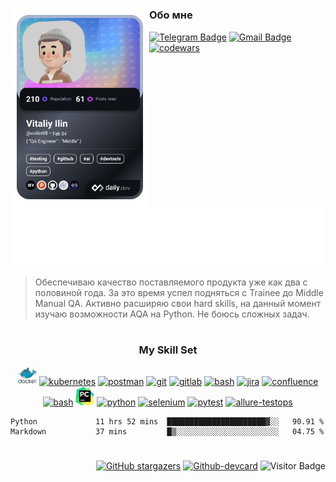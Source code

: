 # 
<a href="https://app.daily.dev/vvilin98" target="_blank">
  <img
    width="222"
    align="left"
    src="https://raw.githubusercontent.com/vvilin98/vvilin98/devcard/devcard.png"
  />
</a>


<div align="left">

### Обо мне
[![Telegram Badge](https://img.shields.io/badge/-v_ilin-blue?style=flat&logo=Telegram&logoColor=white)](https://t.me/v_ilin)  [![Gmail Badge](https://img.shields.io/badge/-Gmail-red?style=flat&logo=Gmail&logoColor=white)](mailto:vvilin98@yandex.ru) [![codewars](https://www.codewars.com/users/vvilin98/badges/micro)](https://www.codewars.com/users/vvilin98)

[![Metrics](https://raw.githubusercontent.com/vvilin98/vvilin98/github-metrics/github-metrics.svg)](https://github.com/vvilin98/vvilin98/blob/main/.github/workflows/daily-metrics.yml)
> Обеспечиваю качество поставляемого продукта уже как два с половиной года. За это время успел подняться с Trainee до Middle Manual QA. Активно расширяю свои hard skills, на данный момент изучаю возможности AQA на Python. Не боюсь сложных задач.

#
<div align="center"> 
  
  ### My Skill Set 

  <a href="https://www.docker.com/" target="_blank"> <img src="https://raw.githubusercontent.com/devicons/devicon/master/icons/docker/docker-original-wordmark.svg" alt="docker" width="30" height="30" /></a> 
  <a href="https://kubernetes.io" target="_blank"> <img src="https://www.vectorlogo.zone/logos/kubernetes/kubernetes-icon.svg" alt="kubernetes" width="30" height="30 "/></a>
  <a href="https://postman.com" target="_blank"> <img src="https://www.vectorlogo.zone/logos/getpostman/getpostman-icon.svg" alt="postman" width="" height="30" /></a> 
  <a href="https://git-scm.com/" target="_blank"> <img src="https://www.vectorlogo.zone/logos/git-scm/git-scm-icon.svg" alt="git" width="30" height="30" /></a> 
  <a href="https://about.gitlab.com/" target="_blank"> <img src="https://cdn.jsdelivr.net/gh/devicons/devicon/icons/gitlab/gitlab-original.svg" alt="gitlab" width="30" height="30" /></a>
  <a href="https://www.gnu.org/software/bash/" target="_blank"> <img src="https://www.vectorlogo.zone/logos/gnu_bash/gnu_bash-icon.svg" alt="bash" width="30" height="30" /></a>
  <a href="https://www.atlassian.com/ru/software/jira" target="_blank"> <img src="https://www.vectorlogo.zone/logos/atlassian_jira/atlassian_jira-icon.svg" alt="jira" width="30" height="30" /></a>
  <a href="https://www.atlassian.com/ru/software/confluence" target="_blank"> <img src="https://cdn.jsdelivr.net/gh/devicons/devicon/icons/confluence/confluence-original.svg" alt="confluence" width="30" height="30" /></a>
  <a href="https://www.figma.com" target="_blank"> <img src="https://www.vectorlogo.zone/logos/figma/figma-icon.svg" alt="bash" width="30" height="30" /></a>
  <a href="https://www.jetbrains.com/pycharm/" target="_blank"> <img src="https://raw.githubusercontent.com/github/explore/d8574c7bce27faa27fb879bca56dfe351ee66efd/topics/pycharm/pycharm.png" alt="pycharm logo" width="30" height="30" /></a>
  <a href="https://www.python.org" target="_blank"> <img src="https://raw.githubusercontent.com/daniilshat/daniilshat/2d7eafe5250314b3d422c86b35de062e0f1f5178/icons/python.svg"  alt="python" width="30" height="30" /></a> 
  <a href="https://www.selenium.dev" target="_blank"> <img src="https://raw.githubusercontent.com/detain/svg-logos/780f25886640cef088af994181646db2f6b1a3f8/svg/selenium-logo.svg" alt="selenium" width="30" height="30" /></a> 
  <a href="https://pytest.org" target="_blank"> <img src="https://www.vectorlogo.zone/logos/pytest/pytest-icon.svg" alt="pytest" width="30" height="30"/></a>
  <a href="https://allure.qatools.ru/" target="_blank"> <img src="https://allurereport.org/public/img/allure-report.svg" alt="allure-testops" width="30" height="30" /></a>
  </div>

<!--START_SECTION:waka-->

```Python,YAML
Python             11 hrs 52 mins  ██████████████████████▓░░   90.91 %
Markdown           37 mins         █▒░░░░░░░░░░░░░░░░░░░░░░░   04.75 %
```

<!--END_SECTION:waka-->

# 
<div align="right">

  [![GitHub stargazers](https://img.shields.io/github/stars/vvilin98?label=stars&style=social)](https://github.com/vvilin98/vvilin98/stargazers)
  [![Github-devcard](https://github.com/vvilin98/vvilin98/actions/workflows/daily-devcard.yml/badge.svg)](https://github.com/vvilin98/vvilin98/blob/main/.github/workflows/daily-devcard.yml)
  ![Visitor Badge](https://visitor-badge.laobi.icu/badge?page_id=vvilin98)
</div>
